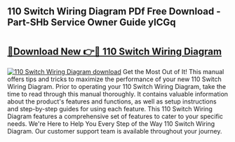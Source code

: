 ## 110 Switch Wiring Diagram PDf Free Download - Part-SHb Service Owner Guide yICGq

# <h2><a href="http://dfjti4k.blite.top/?on=110+Switch+Wiring+Diagram">🔗Download New 👉🔴 110 Switch Wiring Diagram</a></h2>

[![110 Switch Wiring Diagram download](https://i.imgur.com/lujVjoI.png)](http://dfjti4k.blite.top/?on=110+Switch+Wiring+Diagram)
Get the Most Out of It! This manual offers tips and tricks to maximize the performance of your new 110 Switch Wiring Diagram. Prior to operating your 110 Switch Wiring Diagram, take the time to read through this manual thoroughly. It contains valuable information about the product's features and functions, as well as setup instructions and step-by-step guides for using each feature. This 110 Switch Wiring Diagram features a comprehensive set of features to cater to your specific needs. We're Here to Help You Every Step of the Way 110 Switch Wiring Diagram. Our customer support team is available throughout your journey.
